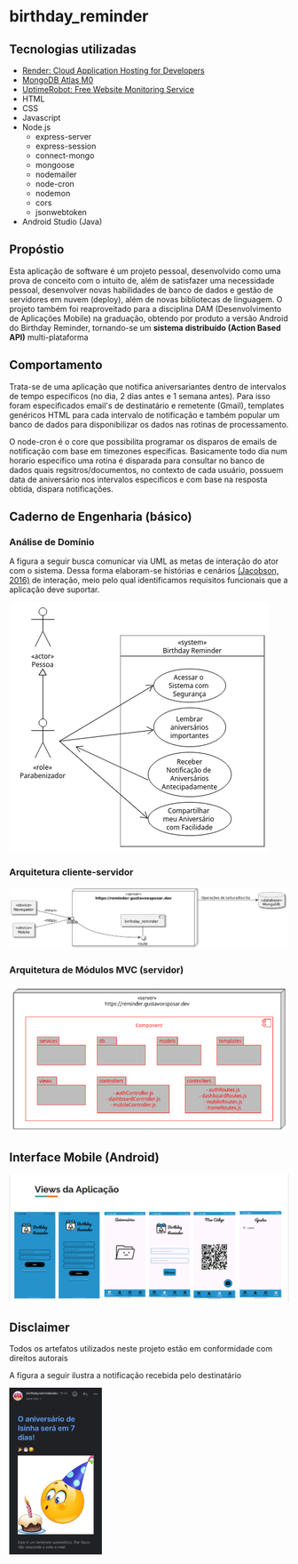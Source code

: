 # birthday_reminder

## Tecnologias utilizadas
-  [Render: Cloud Application Hosting for Developers](https://render.com/)
- [MongoDB Atlas M0](https://mongodb.com/)
- [UptimeRobot: Free Website Monitoring Service](https://uptimerobot.com/website-monitoring/)
- HTML
- CSS
- Javascript
- Node.js
    - express-server
    - express-session
    - connect-mongo
    - mongoose
    - nodemailer
    - node-cron
    - nodemon
    - cors
    - jsonwebtoken
- Android Studio (Java)

## Propóstio

Esta aplicação de software é um projeto pessoal, desenvolvido como uma prova de conceito com o intuito de, além de satisfazer uma necessidade pessoal, desenvolver novas habilidades de banco de dados e gestão de servidores em nuvem (deploy), além de novas bibliotecas de linguagem.
O projeto também foi reaproveitado para a disciplina DAM (Desenvolvimento de Aplicações Mobile) na graduação, obtendo por produto a versão Android do Birthday Reminder, tornando-se um **sistema distribuído (Action Based API)** multi-plataforma

## Comportamento

Trata-se de uma aplicação que notifica aniversariantes dentro de intervalos de tempo especificos (no dia, 2 dias antes e 1 semana antes).
Para isso foram especificados email's de destinatário e remetente (Gmail), templates genéricos HTML para cada intervalo de notificação e também popular um banco de dados para disponibilizar os dados nas rotinas de processamento.

O node-cron é o core que possibilita programar os disparos de emails de notificação com base em timezones específicas.
Basicamente todo dia num horario especifico uma rotina é disparada para consultar no banco de dados quais regsitros/documentos, no contexto de cada usuário, possuem data de aniversário nos intervalos especificos e com base na resposta obtida, dispara notificações.

## Caderno de Engenharia (básico)

### Análise de Domínio
A figura a seguir busca comunicar via UML as metas de interação do ator com o sistema. Dessa forma elaboram-se histórias e cenários [(Jacobson, 2016)](https://www.ivarjacobson.com/files/field_iji_file/article/use-case_2.0_final_rev3.pdf) de interação, meio pelo qual identificamos requisitos funcionais que a aplicação deve suportar.

![Diagrama de Casos de Uso UML](./public/img/usecases.png)

### Arquitetura cliente-servidor

![Diagrama de componentes UML](./public/img/componentes.png)

### Arquitetura de Módulos MVC (servidor)

![Arquitetura de Módulos UML](./public/img/modulos.png)

## Interface Mobile (Android)

![Interface mobile](./public/img/viewsMobile)

## Disclaimer

Todos os artefatos utilizados neste projeto estão em conformidade com direitos autorais

A figura a seguir ilustra a notificação recebida pelo destinatário

![exemplo](./public/img/IMG_7440.png)
